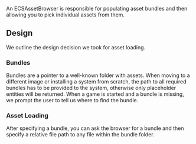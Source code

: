 An ECSAssetBrowser is responsible for populating asset bundles and then allowing you to pick individual assets from them.

## Design
We outline the design decision we took for asset loading.

### Bundles
Bundles are a pointer to a well-known folder with assets. When moving to a different image or installing a system from scratch, the path to all required bundles has to be provided to the system, otherwise only placeholder entities will be returned. When a game is started and a bundle is missing, we prompt the user to tell us where to find the bundle.

### Asset Loading
After specifying a bundle, you can ask the browser for a bundle and then specify a relative file path to any file within the bundle folder.
